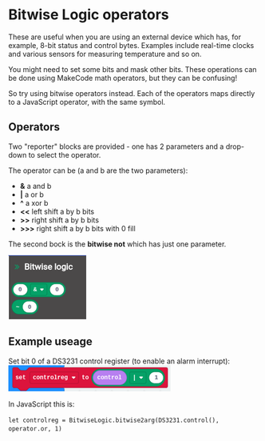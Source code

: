 # Bitwise Logic operators

These are useful when you are using an external device which has, for example, 8-bit status and control bytes. Examples include real-time clocks and various sensors for measuring temperature and so on.

You might need to set some bits and mask other bits. These operations can be done using MakeCode math operators, but they can be confusing!

So try using bitwise operators instead. Each of the operators maps directly to a JavaScript operator, with the same symbol.

## Operators
Two "reporter" blocks are provided - one has 2 parameters and a drop-down to select the operator. 

The operator can be (a and b are the two parameters):
- **&**  a and b
- **|** a or b
- **^** a xor b
- **<<** left shift a by b bits 
- **>>** right shift a by b bits
- **>>>** right shift a by b bits with 0 fill 

The second bock is the **bitwise not** which has just one parameter.

![blocks](https://github.com/keble6/pxt-BitwiseLogic/blob/master/Screenshot%202020-10-13%20at%2010.11.16.png)

## Example useage
Set bit 0 of a DS3231 control register (to enable an alarm interrupt):
![example](https://github.com/keble6/pxt-BitwiseLogic/blob/master/example.png)

In JavaScript this is:

`let controlreg = BitwiseLogic.bitwise2arg(DS3231.control(), operator.or, 1)`

